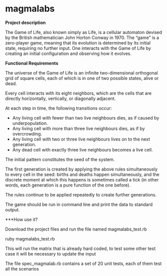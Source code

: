 # magmalabs

**Project description**

The Game of Life, also known simply as Life, is a cellular automaton devised by the British mathematician John Horton Conway in 1970. The “game” is a zero-player game, meaning that its evolution is determined by its initial state, requiring no further input. One interacts with the Game of Life by creating an initial configuration and observing how it evolves.

**Functional Requirements**

The universe of the Game of Life is an infinite two-dimensional orthogonal grid of square cells, each of which is in one of two possible states, alive or dead.

Every cell interacts with its eight neighbors, which are the cells that are directly horizontally, vertically, or diagonally adjacent. 

At each step in time, the following transitions occur:

   * Any living cell with fewer than two live neighbours dies, as if caused by underpopulation.
   * Any living cell with more than three live neighbours dies, as if by overcrowding.
   * Any living cell with two or three live neighbours lives on to the next generation.
   * Any dead cell with exactly three live neighbours becomes a live cell.
   
The initial pattern constitutes the seed of the system.

The first generation is created by applying the above rules simultaneously to every cell in the seed: births and deaths happen simultaneously, and the discrete moment at which this happens is sometimes called a tick (in other words, each generation is a pure function of the one before).

The rules continue to be applied repeatedly to create further generations.

The game should be run in command line and print the data to standard output.

***How use it? 

Download the project files and run the file named magmalabs_test.rb

   ruby magmalabs_test.rb
   
This will run the matrix that is already hard coded, to test some other test case it will be necessary to update the input

The file spec_magmalab.rb contains a set of 20 unit tests, each of them test all the scenarios 
